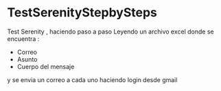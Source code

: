 # TestSerenityStepbySteps
Test Serenity , haciendo paso a paso 
Leyendo un archivo excel donde se encuentra :
+ Correo
+ Asunto
+ Cuerpo del mensaje


y se envia un correo a cada uno haciendo login desde gmail
